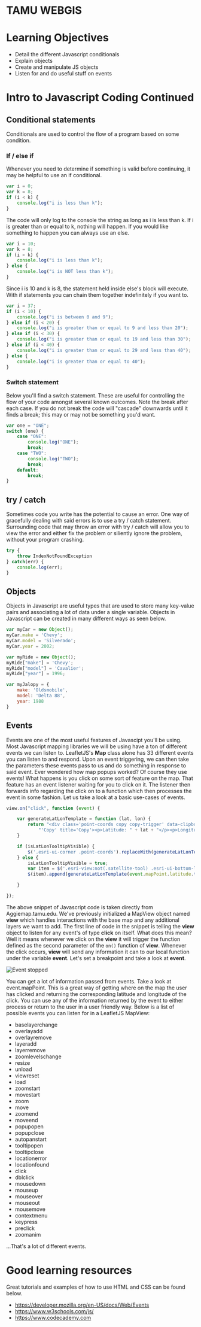 # TAMU WEBGIS
>

# Learning Objectives
>
- Detail the different Javascript conditionals 
- Explain objects
- Create and manipulate JS objects
- Listen for and do useful stuff on events

# Intro to Javascript Coding Continued
>
## Conditional statements
Conditionals are used to control the flow of a program based on some condition. 
### If / else if
Whenever you need to determine if something is valid before continuing, it may be helpful to use an if conditional. 
```javascript
var i = 0; 
var k = 8;
if (i < k) {
    console.log("i is less than k");
}
```
The code will only log to the console the string as long as i is less than k. If i is greater than or equal to k, nothing will happen. If you would like something to happen you can always use an else.
```javascript
var i = 10; 
var k = 8;
if (i < k) {
    console.log("i is less than k");
} else {
    console.log("i is NOT less than k");
}
```
Since i is 10 and k is 8, the statement held inside else's block will execute. With if statements you can chain them together indefinitely if you want to.
```javascript
var i = 37;
if (i < 10) {
    console.log("i is between 0 and 9");
} else if (i < 20) {
    console.log("i is greater than or equal to 9 and less than 20");
} else if (i < 30) {
    console.log("i is greater than or equal to 19 and less than 30");
} else if (i < 40) {
    console.log("i is greater than or equal to 29 and less than 40");
} else {
    console.log("i is greater than or equal to 40");
}
```
### Switch statement
Below you'll find a switch statement. These are useful for controlling the flow of your code amongst several known outcomes. Note the break after each case. If you do not break the code will "cascade" downwards until it finds a break; this may or may not be something you'd want.
```javascript
var one = "ONE";
switch (one) {
    case "ONE":
        console.log("ONE");
        break;
    case "TWO":
        console.log("TWO");
        break;
    default:
        break;
}
```
## try / catch
Sometimes code you write has the potential to cause an error. One way of gracefully dealing with said errors is to use a try / catch statement. Surrounding code that may throw an error with try / catch will allow you to view the error and either fix the problem or siliently ignore the problem, without your program crashing.
```javascript
try {
    throw IndexNotFoundException
} catch(err) {
    console.log(err);
}
```
## Objects
Objects in Javascript are useful types that are used to store many key-value pairs and associating a lot of data under a single variable. Objects in Javascript can be created in many different ways as seen below.
```javascript
var myCar = new Object();
myCar.make = 'Chevy';
myCar.model = 'Silverado';
myCar.year = 2002;

var myRide = new Object();
myRide["make"] = 'Chevy';
myRide["model"] = 'Cavalier';
myRide["year"] = 1996;

var myJalopy = {
    make: 'Oldsmobile',
    model: 'Delta 88',
    year: 1988
}
```
## Events
Events are one of the most useful features of Javascipt you'll be using. Most Javascript mapping libraries we will be using have a ton of different events we can listen to. LeafletJS's **Map** class alone has 33 different events you can listen to and respond. Upon an event triggering, we can then take the parameters these events pass to us and do something in response to said event. Ever wondered how map popups worked? Of course they use events! What happens is you click on some sort of feature on the map. That feature has an event listener waiting for you to click on it. The listener then forwards info regarding the click on to a function which then processes the event in some fashion. Let us take a look at a basic use-cases of events.
>
```javascript
view.on("click", function (event) {

    var generateLatLonTemplate = function (lat, lon) {
        return "<div class='point-coords copy copy-trigger' data-clipboard-target='#latlon' alt=" +
            "'Copy' title='Copy'><p>Latitude: " + lat + "</p><p>Longitude: " + lon + "</p><span id='latlon' class='copy-val'>" + lat + ", " + lon + "</span></div>"; 
    }

    if (isLatLonTooltipVisible) {
        $('.esri-ui-corner .point-coords').replaceWith(generateLatLonTemplate(event.mapPoint.latitude.toFixed(5), event.mapPoint.longitude.toFixed(5)));
    } else {
        isLatLonTooltipVisible = true;
        var item = $('.esri-view:not(.satellite-tool) .esri-ui-bottom-left.esri-ui-corner')[0];
        $(item).append(generateLatLonTemplate(event.mapPoint.latitude.toFixed(5), event.mapPoint.longitude.toFixed(5)));

    }

});
```
The above snippet of Javascript code is taken directly from Aggiemap.tamu.edu. We've previously initialized a MapView object named **view** which handles interactions with the base map and any additional layers we want to add. The first line of code in the snippet is telling the **view** object to listen for any event's of type **click** on itself. What does this mean? Well it means whenever we click on the **view** it will trigger the function defined as the second parameter of the `on()` function of **view**. Whenever the click occurs, **view** will send any information it can to our local function under the variable **event**. Let's set a breakpoint and take a look at **event**.
>
![Event stopped](../images/modules/15/event.png)
>
You can get a lot of information passed from events. Take a look at event.mapPoint. This is a great way of getting where on the map the user has clicked and returning the corresponding latitude and longitude of the click. You can use any of the information returned by the event to either process or return to the user in a user friendly way. Below is a list of possible events you can listen for in a LeafletJS MapView:
- baselayerchange
- overlayadd
- overlayremove
- layeradd
- layerremove
- zoomlevelschange
- resize
- unload
- viewreset
- load
- zoomstart
- movestart
- zoom
- move
- zoomend
- moveend
- popupopen
- popupclose
- autopanstart
- tooltipopen
- tooltipclose
- locationerror
- locationfound
- click
- dblclick
- mousedown
- mouseup
- mouseover
- mouseout
- mousemove
- contextmenu
- keypress
- preclick
- zoomanim
>
...That's a lot of different events.

>



>
# Good learning resources
Great tutorials and examples of how to use HTML and CSS can be found below.
- https://developer.mozilla.org/en-US/docs/Web/Events
- https://www.w3schools.com/js/
- https://www.codecademy.com

<!--# Questions
<!--[Set 1](../reviewquestions/15.md)

## Videos
[Video 1 - 2018-02-21](https://youtu.be/xCwXGOgSAPA)
